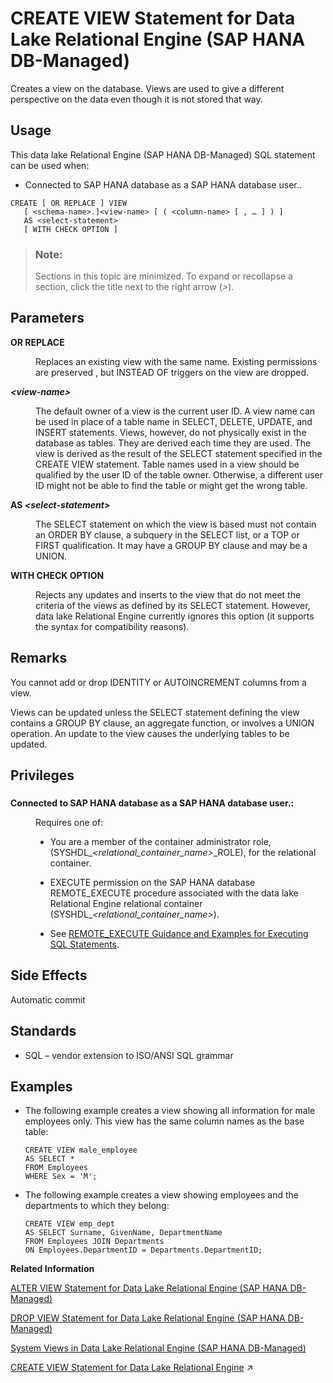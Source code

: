 <!-- loio4d411288dcae4da3a64d44865a0574e9 -->

# CREATE VIEW Statement for Data Lake Relational Engine \(SAP HANA DB-Managed\)

Creates a view on the database. Views are used to give a different perspective on the data even though it is not stored that way.



## Usage

This data lake Relational Engine \(SAP HANA DB-Managed\) SQL statement can be used when:

-   Connected to SAP HANA database as a SAP HANA database user..



```
CREATE [ OR REPLACE ] VIEW
   [ <schema-name>.]<view-name> [ ( <column-name> [ , … ] ) ]
   AS <select-statement>
   [ WITH CHECK OPTION ]
```



> ### Note:  
> Sections in this topic are minimized. To expand or recollapse a section, click the title next to the right arrow \(*\>*\).



<a name="loio4d411288dcae4da3a64d44865a0574e9__section_odh_cwg_1rb"/>

## Parameters


<dl>
<dt><b>

OR REPLACE

</b></dt>
<dd>

Replaces an existing view with the same name. Existing permissions are preserved , but INSTEAD OF triggers on the view are dropped.



</dd><dt><b>

*<view-name\>*

</b></dt>
<dd>

The default owner of a view is the current user ID. A view name can be used in place of a table name in SELECT, DELETE, UPDATE, and INSERT statements. Views, however, do not physically exist in the database as tables. They are derived each time they are used. The view is derived as the result of the SELECT statement specified in the CREATE VIEW statement. Table names used in a view should be qualified by the user ID of the table owner. Otherwise, a different user ID might not be able to find the table or might get the wrong table.



</dd><dt><b>

AS *<select-statement\>*

</b></dt>
<dd>

The SELECT statement on which the view is based must not contain an ORDER BY clause, a subquery in the SELECT list, or a TOP or FIRST qualification. It may have a GROUP BY clause and may be a UNION.



</dd><dt><b>

WITH CHECK OPTION

</b></dt>
<dd>

Rejects any updates and inserts to the view that do not meet the criteria of the views as defined by its SELECT statement. However, data lake Relational Engine currently ignores this option \(it supports the syntax for compatibility reasons\).



</dd>
</dl>



<a name="loio4d411288dcae4da3a64d44865a0574e9__section_wlz_cwg_1rb"/>

## Remarks

You cannot add or drop IDENTITY or AUTOINCREMENT columns from a view.

Views can be updated unless the SELECT statement defining the view contains a GROUP BY clause, an aggregate function, or involves a UNION operation. An update to the view causes the underlying tables to be updated.



<a name="loio4d411288dcae4da3a64d44865a0574e9__section_ut5_rfs_wwb"/>

## Privileges



### 


<dl>
<dt><b>

Connected to SAP HANA database as a SAP HANA database user.:

</b></dt>
<dd>

Requires one of:

-   You are a member of the container administrator role, \(SYSHDL\_*<relational\_container\_name\>*\_ROLE\), for the relational container.
-   EXECUTE permission on the SAP HANA database REMOTE\_EXECUTE procedure associated with the data lake Relational Engine relational container \(SYSHDL\_*<relational\_container\_name\>*\).

-   See [REMOTE\_EXECUTE Guidance and Examples for Executing SQL Statements](remote-execute-guidance-and-examples-for-executing-sql-statements-fd99ac0.md).




</dd>
</dl>



<a name="loio4d411288dcae4da3a64d44865a0574e9__section_jwg_2wg_1rb"/>

## Side Effects

Automatic commit



<a name="loio4d411288dcae4da3a64d44865a0574e9__section_yrq_2wg_1rb"/>

## Standards

-   SQL – vendor extension to ISO/ANSI SQL grammar



<a name="loio4d411288dcae4da3a64d44865a0574e9__section_d5f_fwg_1rb"/>

## Examples

-   The following example creates a view showing all information for male employees only. This view has the same column names as the base table:

    ```
    CREATE VIEW male_employee
    AS SELECT *
    FROM Employees
    WHERE Sex = 'M';
    ```

-   The following example creates a view showing employees and the departments to which they belong:

    ```
    CREATE VIEW emp_dept
    AS SELECT Surname, GivenName, DepartmentName
    FROM Employees JOIN Departments
    ON Employees.DepartmentID = Departments.DepartmentID;
    ```


**Related Information**  


[ALTER VIEW Statement for Data Lake Relational Engine \(SAP HANA DB-Managed\)](alter-view-statement-for-data-lake-relational-engine-sap-hana-db-managed-6ef5483.md "Replaces a view definition with a modified version.")

[DROP VIEW Statement for Data Lake Relational Engine \(SAP HANA DB-Managed\)](drop-view-statement-for-data-lake-relational-engine-sap-hana-db-managed-3c389d9.md "Removes a view from the database.")

[System Views in Data Lake Relational Engine \(SAP HANA DB-Managed\)](../070-system-views/system-views-in-data-lake-relational-engine-sap-hana-db-managed-92e2e6c.md "System views allow you to query for information about the system state using SELECT statements. The results appear as tables.")

[CREATE VIEW Statement for Data Lake Relational Engine](https://help.sap.com/viewer/19b3964099384f178ad08f2d348232a9/2024_3_QRC/en-US/a61a051684f210158cced2d83231bd8a.html "Creates a view on the database. Views are used to give a different perspective on the data even though it is not stored that way.") :arrow_upper_right:

